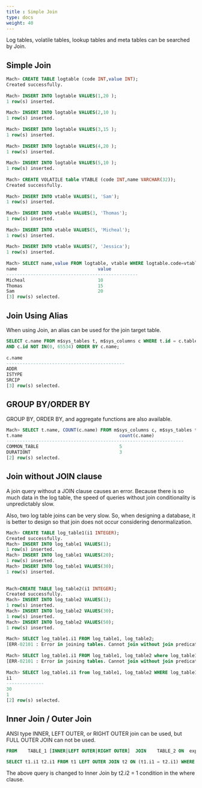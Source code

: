```yaml
---
title : Simple Join
type: docs
weight: 40
---
```


Log tables, volatile tables, lookup tables and meta tables can be searched by Join.


## Simple Join

```sql
Mach> CREATE TABLE logtable (code INT,value INT);
Created successfully.
 
Mach> INSERT INTO logtable VALUES(1,20 );
1 row(s) inserted.
 
Mach> INSERT INTO logtable VALUES(2,10 );
1 row(s) inserted.
 
Mach> INSERT INTO logtable VALUES(3,15 );
1 row(s) inserted.
 
Mach> INSERT INTO logtable VALUES(4,20 );
1 row(s) inserted.
 
Mach> INSERT INTO logtable VALUES(5,10 );
1 row(s) inserted.
 
Mach> CREATE VOLATILE table VTABLE (code INT,name VARCHAR(32));
Created successfully.
 
Mach> INSERT INTO vtable VALUES(1, 'Sam');
1 row(s) inserted.
 
Mach> INSERT INTO vtable VALUES(3, 'Thomas');
1 row(s) inserted.
 
Mach> INSERT INTO vtable VALUES(5, 'Micheal');
1 row(s) inserted.
 
Mach> INSERT INTO vtable VALUES(7, 'Jessica');
1 row(s) inserted.
 
Mach> SELECT name,value FROM logtable, vtable WHERE logtable.code=vtable.code;
name                              value
-------------------------------------------------
Micheal                           10
Thomas                            15
Sam                               20
[3] row(s) selected.
```


## Join Using Alias

When using Join, an alias can be used for the join target table.

```sql
SELECT c.name FROM m$sys_tables t, m$sys_columns c WHERE t.id = c.table_id AND t.name = 'T1'
AND c.id NOT IN(0, 65534) ORDER BY c.name;
 
c.name                                  
--------------------------------------------
ADDR
ISTYPE
SRCIP                        
[3] row(s) selected.
```


## GROUP BY/ORDER BY 

GROUP BY, ORDER BY, and aggregate functions are also available.

```sql
Mach> SELECT t.name, COUNT(c.name) FROM m$sys_columns c, m$sys_tables t WHERE t.id = c.table_id GROUP BY t.name ORDER BY t.name;
t.name                                    count(c.name)
------------------------------------------------------------------
COMMON_TABLE                              5
DURATIONT                                 3
[2] row(s) selected.
```


## Join without JOIN clause 

A join query without a JOIN clause causes an error. Because there is so much data in the log table, the speed of queries without join conditionality is unpredictably slow.

Also, two log table joins can be very slow. So, when designing a database, it is better to design so that join does not occur considering denormalization.

```sql
Mach> CREATE TABLE log_table1(i1 INTEGER);
Created successfully.
Mach> INSERT INTO log_table1 VALUES(1);
1 row(s) inserted.
Mach> INSERT INTO log_table1 VALUES(20);
1 row(s) inserted.
Mach> INSERT INTO log_table1 VALUES(30);
1 row(s) inserted.
 
 
Mach>CREATE TABLE log_table2(i1 INTEGER);
Created successfully.
Mach> INSERT INTO log_table2 VALUES(1);
1 row(s) inserted.
Mach> INSERT INTO log_table2 VALUES(30);
1 row(s) inserted.
Mach> INSERT INTO log_table2 VALUES(50);
1 row(s) inserted.
 
Mach> SELECT log_table1.i1 FROM log_table1, log_table2;
[ERR-02101 : Error in joining tables. Cannot join without join predicate.]
 
Mach> SELECT log_table1.i1 FROM log_table1, log_table2 where log_table1.i1 = 1;
[ERR-02101 : Error in joining tables. Cannot join without join predicate.]
 
Mach> SELECT log_table1.i1 from log_table1, log_table2 WHERE log_table1.i1 = log_table2.i1;
i1
--------------
30
1
[2] row(s) selected.
```


## Inner Join / Outer Join

ANSI type INNER, LEFT OUTER, or RIGHT OUTER join can be used, but FULL OUTER JOIN can not be used.

```sql
FROM    TABLE_1 [INNER|LEFT OUTER|RIGHT OUTER]  JOIN    TABLE_2 ON  expression
```

```sql
SELECT t1.i1 t2.i1 FROM t1 LEFT OUTER JOIN t2 ON (t1.i1 = t2.i1) WHERE t2.i2 = 1;
```

The above query is changed to Inner Join by t2.i2 = 1 condition in the where clause.